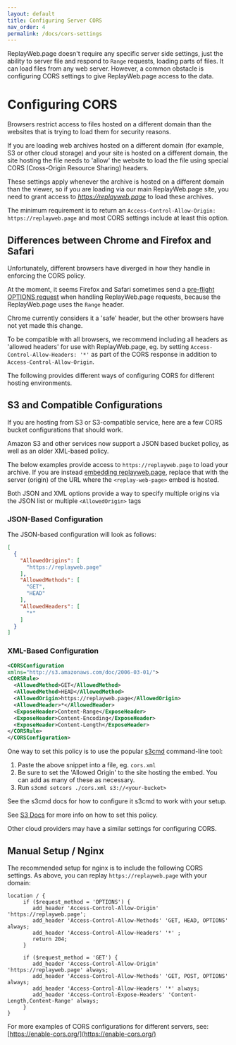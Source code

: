 ```yaml
---
layout: default
title: Configuring Server CORS
nav_order: 4
permalink: /docs/cors-settings
---
```


ReplayWeb.page doesn't require any specific server side settings, just the ability to server file and respond to `Range` requests,
loading parts of files. It can load files from any web server. However, a common obstacle is configuring CORS settings to give
ReplayWeb.page access to the data.

# Configuring CORS

Browsers restrict access to files hosted on a different domain than the websites that is trying to load them for security reasons.

If you are loading web archives hosted on a different domain (for example, S3 or other cloud storage) and your site is hosted on a different domain,
the site hosting the file needs to 'allow' the website to load the file using special CORS (Cross-Origin Resource Sharing) headers.

These settings apply whenever the archive is hosted on a different domain than the viewer, so if you are loading via our main ReplayWeb.page site, you need to grant access to *https://replayweb.page* to load these archives.

The minimum requirement is to return an `Access-Control-Allow-Origin: https://replayweb.page` and most CORS settings include at least this option.

## Differences between Chrome and Firefox and Safari

Unfortunately, different browsers have diverged in how they handle in enforcing the CORS policy.

At the moment, it seems Firefox and Safari sometimes send a [pre-flight OPTIONS request](https://developer.mozilla.org/en-US/docs/Glossary/Preflight_request) when handling ReplayWeb.page requests, because the ReplayWeb.page uses the `Range` header.

Chrome currently considers it a 'safe' header, but the other browsers have not yet made this change.

To be compatible with all browsers, we recommend including all headers as 'allowed headers' for use with ReplayWeb.page, eg.
by setting `Access-Control-Allow-Headers: '*'` as part of the CORS response in addition to `Access-Control-Allow-Origin`.

The following provides different ways of configuring CORS for different hosting environments.


## S3 and Compatible Configurations

If you are hosting from S3 or S3-compatible service, here are a few CORS bucket configurations that should work.

Amazon S3 and other services now support a JSON based bucket policy, as well as an older XML-based policy.

The below examples provide access to `https://replayweb.page` to load your archive.
If you are instead [embedding replayweb.page](./embedding), replace that with the server (origin) of the URL where the `<replay-web-page>` embed is hosted.

Both JSON and XML options provide a way to specify multiple origins via the JSON list or multiple `<AllowedOrigin>` tags

### JSON-Based Configuration

The JSON-based configuration will look as follows:

```json
[
  {
    "AllowedOrigins": [
      "https://replayweb.page"
    ],
    "AllowedMethods": [
      "GET",
      "HEAD"
    ],
    "AllowedHeaders": [
      "*"
    ]
  }
]
```

### XML-Based Configuration


```xml
<CORSConfiguration
xmlns="http://s3.amazonaws.com/doc/2006-03-01/">
<CORSRule>
  <AllowedMethod>GET</AllowedMethod>
  <AllowedMethod>HEAD</AllowedMethod>
  <AllowedOrigin>https://replayweb.page</AllowedOrigin>
  <AllowedHeader>*</AllowedHeader>
  <ExposeHeader>Content-Range</ExposeHeader>
  <ExposeHeader>Content-Encoding</ExposeHeader>
  <ExposeHeader>Content-Length</ExposeHeader>
</CORSRule>
</CORSConfiguration>
```

One way to set this policy is to use the popular [s3cmd](https://s3tools.org/usage) command-line tool:

1) Paste the above snippet into a file, eg. `cors.xml`
2) Be sure to set the 'Allowed Origin' to the site hosting the embed. You can add as many of these as necessary.
3) Run `s3cmd setcors ./cors.xml s3://<your-bucket>`

See the s3cmd docs for how to configure it s3cmd to work with your setup.

See [S3 Docs](https://docs.aws.amazon.com/AmazonS3/latest/userguide/ManageCorsUsing.html) for more info on how to set this policy.

Other cloud providers may have a similar settings for configuring CORS.

## Manual Setup / Nginx

The recommended setup for nginx is to include the following CORS settings.
As above, you can replay `https://replayweb.page` with your domain:

```nginx
location / {
     if ($request_method = 'OPTIONS') {
        add_header 'Access-Control-Allow-Origin' 'https://replayweb.page';
        add_header 'Access-Control-Allow-Methods' 'GET, HEAD, OPTIONS' always;
        add_header 'Access-Control-Allow-Headers' '*' ;
        return 204;
     }

     if ($request_method = 'GET') {
        add_header 'Access-Control-Allow-Origin' 'https://replayweb.page' always;
        add_header 'Access-Control-Allow-Methods' 'GET, POST, OPTIONS' always;
        add_header 'Access-Control-Allow-Headers' '*' always;
        add_header 'Access-Control-Expose-Headers' 'Content-Length,Content-Range' always;
     }
}
```

For more examples of CORS configurations for different servers, see: [https://enable-cors.org/](https://enable-cors.org/)


